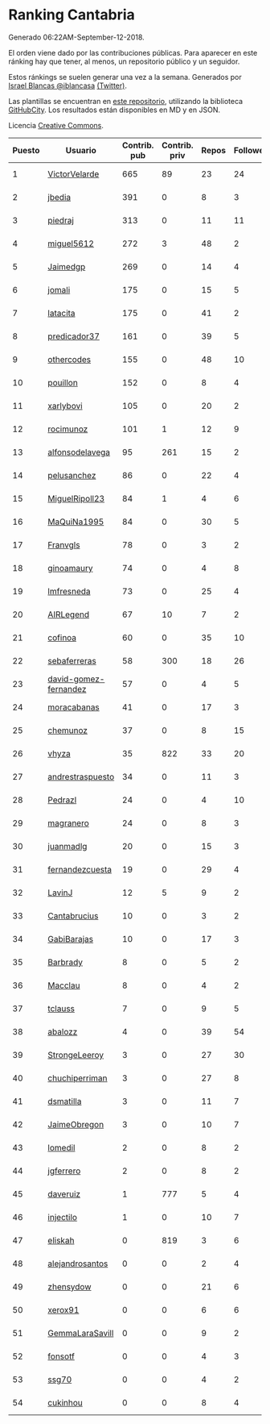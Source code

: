 # Ranking Cantabria

Generado 06:22AM-September-12-2018.

El orden viene dado por las contribuciones públicas. Para aparecer en este ránking hay que tener, al menos, un repositorio público y un seguidor.

Estos ránkings se suelen generar una vez a la semana. Generados por [Israel Blancas @iblancasa](https://github.com/iblancasa/) [(Twitter)](https://twitter.com/iblancasa).

Las plantillas se encuentran en [este repositorio](https://github.com/iblancasa/GH-Spanish-Ranking), utilizando la biblioteca [GitHubCity](https://github.com/iblancasa/GitHubCity). Los resultados están disponibles en MD y en JSON.

Licencia [Creative Commons](https://creativecommons.org/licenses/by/4.0/).

| Puesto   |  Usuario  | Contrib. pub | Contrib. priv |Repos| Followers | Desde |  Avatar  |
|----------|-----------|--------------|---------------|-----|-----------|-------|----------|
|1|[VictorVelarde](https://github.com/VictorVelarde)|665|89|23|24|2010-10-28|![VictorVelarde]()|
|2|[jbedia](https://github.com/jbedia)|391|0|8|3|2013-10-28|![jbedia]()|
|3|[piedraj](https://github.com/piedraj)|313|0|11|11|2012-12-05|![piedraj]()|
|4|[miguel5612](https://github.com/miguel5612)|272|3|48|2|2016-03-29|![miguel5612]()|
|5|[Jaimedgp](https://github.com/Jaimedgp)|269|0|14|4|2015-10-02|![Jaimedgp]()|
|6|[jomali](https://github.com/jomali)|175|0|15|5|2012-02-01|![jomali]()|
|7|[latacita](https://github.com/latacita)|175|0|41|2|2013-05-03|![latacita]()|
|8|[predicador37](https://github.com/predicador37)|161|0|39|5|2012-09-07|![predicador37]()|
|9|[othercodes](https://github.com/othercodes)|155|0|48|10|2013-06-25|![othercodes]()|
|10|[pouillon](https://github.com/pouillon)|152|0|8|4|2013-09-16|![pouillon]()|
|11|[xarlybovi](https://github.com/xarlybovi)|105|0|20|2|2015-10-28|![xarlybovi]()|
|12|[rocimunoz](https://github.com/rocimunoz)|101|1|12|9|2013-03-02|![rocimunoz]()|
|13|[alfonsodelavega](https://github.com/alfonsodelavega)|95|261|15|2|2014-02-06|![alfonsodelavega]()|
|14|[pelusanchez](https://github.com/pelusanchez)|86|0|22|4|2016-04-22|![pelusanchez]()|
|15|[MiguelRipoll23](https://github.com/MiguelRipoll23)|84|1|4|6|2013-01-17|![MiguelRipoll23]()|
|16|[MaQuiNa1995](https://github.com/MaQuiNa1995)|84|0|30|5|2015-12-14|![MaQuiNa1995]()|
|17|[Franvgls](https://github.com/Franvgls)|78|0|3|2|2013-07-31|![Franvgls]()|
|18|[ginoamaury](https://github.com/ginoamaury)|74|0|4|8|2016-09-06|![ginoamaury]()|
|19|[lmfresneda](https://github.com/lmfresneda)|73|0|25|4|2015-06-20|![lmfresneda]()|
|20|[AIRLegend](https://github.com/AIRLegend)|67|10|7|2|2014-11-10|![AIRLegend]()|
|21|[cofinoa](https://github.com/cofinoa)|60|0|35|10|2013-07-26|![cofinoa]()|
|22|[sebaferreras](https://github.com/sebaferreras)|58|300|18|26|2016-02-12|![sebaferreras]()|
|23|[david-gomez-fernandez](https://github.com/david-gomez-fernandez)|57|0|4|5|2012-03-23|![david-gomez-fernandez]()|
|24|[moracabanas](https://github.com/moracabanas)|41|0|17|3|2013-05-09|![moracabanas]()|
|25|[chemunoz](https://github.com/chemunoz)|37|0|8|15|2016-01-13|![chemunoz]()|
|26|[vhyza](https://github.com/vhyza)|35|822|33|20|2010-05-04|![vhyza]()|
|27|[andrestraspuesto](https://github.com/andrestraspuesto)|34|0|11|3|2014-01-16|![andrestraspuesto]()|
|28|[Pedrazl](https://github.com/Pedrazl)|24|0|4|10|2014-12-04|![Pedrazl]()|
|29|[magranero](https://github.com/magranero)|24|0|8|3|2016-03-30|![magranero]()|
|30|[juanmadlg](https://github.com/juanmadlg)|20|0|15|3|2011-11-04|![juanmadlg]()|
|31|[fernandezcuesta](https://github.com/fernandezcuesta)|19|0|29|4|2014-04-16|![fernandezcuesta]()|
|32|[LavinJ](https://github.com/LavinJ)|12|5|9|2|2014-03-22|![LavinJ]()|
|33|[Cantabrucius](https://github.com/Cantabrucius)|10|0|3|2|2016-02-24|![Cantabrucius]()|
|34|[GabiBarajas](https://github.com/GabiBarajas)|10|0|17|3|2017-01-18|![GabiBarajas]()|
|35|[Barbrady](https://github.com/Barbrady)|8|0|5|2|2014-01-18|![Barbrady]()|
|36|[Macclau](https://github.com/Macclau)|8|0|4|2|2018-05-02|![Macclau]()|
|37|[tclauss](https://github.com/tclauss)|7|0|9|5|2013-02-11|![tclauss]()|
|38|[abalozz](https://github.com/abalozz)|4|0|39|54|2012-01-08|![abalozz]()|
|39|[StrongeLeeroy](https://github.com/StrongeLeeroy)|3|0|27|30|2011-06-03|![StrongeLeeroy]()|
|40|[chuchiperriman](https://github.com/chuchiperriman)|3|0|27|8|2008-11-25|![chuchiperriman]()|
|41|[dsmatilla](https://github.com/dsmatilla)|3|0|11|7|2011-02-14|![dsmatilla]()|
|42|[JaimeObregon](https://github.com/JaimeObregon)|3|0|10|7|2010-09-27|![JaimeObregon]()|
|43|[lomedil](https://github.com/lomedil)|2|0|8|2|2012-08-06|![lomedil]()|
|44|[jgferrero](https://github.com/jgferrero)|2|0|8|2|2015-03-12|![jgferrero]()|
|45|[daveruiz](https://github.com/daveruiz)|1|777|5|4|2012-08-16|![daveruiz]()|
|46|[injectilo](https://github.com/injectilo)|1|0|10|7|2014-09-01|![injectilo]()|
|47|[eliskah](https://github.com/eliskah)|0|819|3|6|2012-07-12|![eliskah]()|
|48|[alejandrosantos](https://github.com/alejandrosantos)|0|0|2|4|2011-07-13|![alejandrosantos]()|
|49|[zhensydow](https://github.com/zhensydow)|0|0|21|6|2011-05-09|![zhensydow]()|
|50|[xerox91](https://github.com/xerox91)|0|0|6|6|2011-04-19|![xerox91]()|
|51|[GemmaLaraSavill](https://github.com/GemmaLaraSavill)|0|0|9|2|2015-05-08|![GemmaLaraSavill]()|
|52|[fonsotf](https://github.com/fonsotf)|0|0|4|3|2015-11-03|![fonsotf]()|
|53|[ssg70](https://github.com/ssg70)|0|0|4|2|2015-11-04|![ssg70]()|
|54|[cukinhou](https://github.com/cukinhou)|0|0|8|4|2015-12-14|![cukinhou]()|
